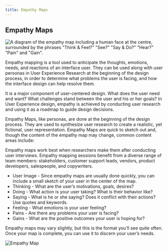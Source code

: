 ```yaml
---
title: Empathy Maps
---
```

## Empathy Maps

![A diagram of the empathy map including a human face at the centre, surrounded by the phrases "Think & Feel?" "See?" "Say & Do?" "Hear?" "Pain" and "Gain".](https://www.solutionsiq.com/images/Empathy-Map-No-Stickies.png)

Empathy mapping is a tool used to anticipate the thoughts, emotions, needs, and reactions of an interface user.  They can be used along with user personas in User Experience Research at the beginning of the design process, in order to determine what problems the user is facing, and how the interface design can help resolve them.

It is a major component of user-centered design. What does the user need and want? What challenges stand between the user and his or her goals? In User Experience design, empathy is achieved by conducting user research and using it as a roadmap to guide design decisions. 

Empathy Maps, like personas, are done at the beginning of the design process. They are used to synthesize user research to create a realistic, yet fictional, user representation. Empathy Maps are quick to sketch out and, though the content of the empathy map may change, common content areas include:

Empathy maps work best when researchers make them after conducting user interviews.  Empathy mapping sessions benefit from a diverse range of team members: stakeholders, customer support leads, vendors, product developers, salespeople, and copywriters.


<ul><li>User Image - Since empathy maps are usually done quickly, you can include a small sketch of your user in the center of the map.</li>
<li>Thinking - What are the user’s motivations, goals, desires?</li>
<li>Doing - What action is your user taking? What is their behavior like?</li>
<li>Saying - What is he or she saying? Does it conflict with their actions? Use quotes and keywords.</li>
<li>Feeling - What emotions is your user feeling?</li>
<li>Pains - Are there any problems your user is facing?</li>
<li>Gains - What are the positive outcomes your user is hoping for?</li></ul>

Empathy maps may vary slightly, but this is the format you’ll see quite often. Once your map is complete, you can use it to discern your user’s needs. 

![Empathy Map](https://user-images.githubusercontent.com/33093078/32018246-e8c2b0d6-b98e-11e7-8d00-1a8374c18fdd.png)


